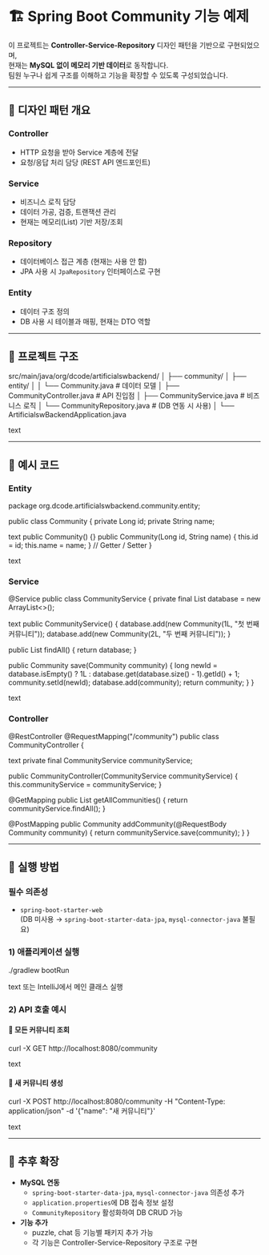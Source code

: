 # 🏗 Spring Boot Community 기능 예제

이 프로젝트는 **Controller-Service-Repository** 디자인 패턴을 기반으로 구현되었으며,  
현재는 **MySQL 없이 메모리 기반 데이터**로 동작합니다.  
팀원 누구나 쉽게 구조를 이해하고 기능을 확장할 수 있도록 구성되었습니다.

---

## 📌 디자인 패턴 개요

### Controller
- HTTP 요청을 받아 Service 계층에 전달
- 요청/응답 처리 담당 (REST API 엔드포인트)

### Service
- 비즈니스 로직 담당
- 데이터 가공, 검증, 트랜잭션 관리
- 현재는 메모리(List) 기반 저장/조회

### Repository
- 데이터베이스 접근 계층 (현재는 사용 안 함)
- JPA 사용 시 `JpaRepository` 인터페이스로 구현

### Entity
- 데이터 구조 정의
- DB 사용 시 테이블과 매핑, 현재는 DTO 역할

---

## 📂 프로젝트 구조

src/main/java/org/dcode/artificialswbackend/
│
├── community/
│ ├── entity/
│ │ └── Community.java # 데이터 모델
│ ├── CommunityController.java # API 진입점
│ ├── CommunityService.java # 비즈니스 로직
│ └── CommunityRepository.java # (DB 연동 시 사용)
│
└── ArtificialswBackendApplication.java


text

---

## 📜 예시 코드

### Entity

package org.dcode.artificialswbackend.community.entity;

public class Community {
private Long id;
private String name;

text
public Community() {}
public Community(Long id, String name) {
    this.id = id;
    this.name = name;
}
// Getter / Setter
}

text

### Service

@Service
public class CommunityService {
private final List<Community> database = new ArrayList<>();

text
public CommunityService() {
    database.add(new Community(1L, "첫 번째 커뮤니티"));
    database.add(new Community(2L, "두 번째 커뮤니티"));
}

public List<Community> findAll() {
    return database;
}

public Community save(Community community) {
    long newId = database.isEmpty() ? 1L : database.get(database.size() - 1).getId() + 1;
    community.setId(newId);
    database.add(community);
    return community;
}
}

text

### Controller

@RestController
@RequestMapping("/community")
public class CommunityController {

text
private final CommunityService communityService;

public CommunityController(CommunityService communityService) {
    this.communityService = communityService;
}

@GetMapping
public List<Community> getAllCommunities() {
    return communityService.findAll();
}

@PostMapping
public Community addCommunity(@RequestBody Community community) {
    return communityService.save(community);
}
}

---

## 🚀 실행 방법

### 필수 의존성
- `spring-boot-starter-web`  
  (DB 미사용 → `spring-boot-starter-data-jpa`, `mysql-connector-java` 불필요)

### 1) 애플리케이션 실행
./gradlew bootRun

text
또는 IntelliJ에서 메인 클래스 실행

### 2) API 호출 예시

#### 📍 모든 커뮤니티 조회
curl -X GET http://localhost:8080/community

text

#### 📍 새 커뮤니티 생성
curl -X POST http://localhost:8080/community
-H "Content-Type: application/json"
-d '{"name": "새 커뮤니티"}'

text

---

## 🔮 추후 확장
- **MySQL 연동**
  - `spring-boot-starter-data-jpa`, `mysql-connector-java` 의존성 추가
  - `application.properties`에 DB 접속 정보 설정
  - `CommunityRepository` 활성화하여 DB CRUD 가능
- **기능 추가**
  - puzzle, chat 등 기능별 패키지 추가 가능
  - 각 기능은 Controller-Service-Repository 구조로 구현


